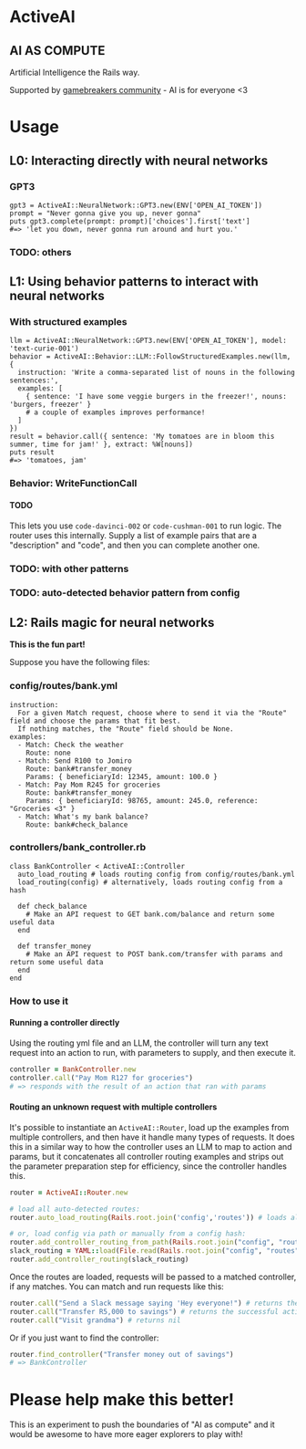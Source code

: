 # ActiveAI

## AI AS COMPUTE

Artificial Intelligence the Rails way.

Supported by [gamebreakers community](https://gamebreakers.org) - AI is for everyone <3

# Usage

## L0: Interacting directly with neural networks

### GPT3

```
gpt3 = ActiveAI::NeuralNetwork::GPT3.new(ENV['OPEN_AI_TOKEN'])
prompt = "Never gonna give you up, never gonna"
puts gpt3.complete(prompt: prompt)['choices'].first['text']
#=> 'let you down, never gonna run around and hurt you.'
```

### TODO: others

## L1: Using behavior patterns to interact with neural networks

### With structured examples

```
llm = ActiveAI::NeuralNetwork::GPT3.new(ENV['OPEN_AI_TOKEN'], model: 'text-curie-001')
behavior = ActiveAI::Behavior::LLM::FollowStructuredExamples.new(llm, {
  instruction: 'Write a comma-separated list of nouns in the following sentences:',
  examples: [
    { sentence: 'I have some veggie burgers in the freezer!', nouns: 'burgers, freezer' }
    # a couple of examples improves performance!
  ]
})
result = behavior.call({ sentence: 'My tomatoes are in bloom this summer, time for jam!' }, extract: %W[nouns])
puts result
#=> 'tomatoes, jam'
```

### Behavior: WriteFunctionCall

#### TODO

This lets you use `code-davinci-002` or `code-cushman-001` to run logic. The router uses this internally. Supply a list of example pairs that are a "description" and "code", and then you can complete another one.

### TODO: with other patterns

### TODO: auto-detected behavior pattern from config

## L2: Rails magic for neural networks

**This is the fun part!**

Suppose you have the following files:

### config/routes/bank.yml

```
instruction:
  For a given Match request, choose where to send it via the "Route" field and choose the params that fit best.
  If nothing matches, the "Route" field should be None.
examples:
  - Match: Check the weather
    Route: none
  - Match: Send R100 to Jomiro
    Route: bank#transfer_money
    Params: { beneficiaryId: 12345, amount: 100.0 }
  - Match: Pay Mom R245 for groceries
    Route: bank#transfer_money
    Params: { beneficiaryId: 98765, amount: 245.0, reference: "Groceries <3" }
  - Match: What's my bank balance?
    Route: bank#check_balance
```

### controllers/bank_controller.rb

```
class BankController < ActiveAI::Controller
  auto_load_routing # loads routing config from config/routes/bank.yml
  load_routing(config) # alternatively, loads routing config from a hash

  def check_balance
    # Make an API request to GET bank.com/balance and return some useful data
  end

  def transfer_money
    # Make an API request to POST bank.com/transfer with params and return some useful data
  end
end
```

### How to use it

#### Running a controller directly

Using the routing yml file and an LLM, the controller will turn any text request into an action to run, with parameters to supply, and then execute it.

```ruby
controller = BankController.new
controller.call("Pay Mom R127 for groceries")
# => responds with the result of an action that ran with params
```

#### Routing an unknown request with multiple controllers

It's possible to instantiate an `ActiveAI::Router`, load up the examples from multiple controllers, and then have it handle many types of requests. It does this in a similar way to how the controller uses an LLM to map to action and params, but it concatenates all controller routing examples and strips out the parameter preparation step for efficiency, since the controller handles this.

```ruby
router = ActiveAI::Router.new

# load all auto-detected routes:
router.auto_load_routing(Rails.root.join('config','routes')) # loads all .yml files as controller examples

# or, load config via path or manually from a config hash:
router.add_controller_routing_from_path(Rails.root.join("config", "routes", "bank.yml"))
slack_routing = YAML::load(File.read(Rails.root.join("config", "routes", "slack.yml"))
router.add_controller_routing(slack_routing)
```

Once the routes are loaded, requests will be passed to a matched controller, if any matches. You can match and run requests like this:

```ruby
router.call("Send a Slack message saying 'Hey everyone!") # returns the successful action
router.call("Transfer R5,000 to savings") # returns the successful action
router.call("Visit grandma") # returns nil
```

Or if you just want to find the controller:

```ruby
router.find_controller("Transfer money out of savings")
# => BankController
```

# Please help make this better!

This is an experiment to push the boundaries of "AI as compute" and it would be awesome to have more eager explorers to play with!

